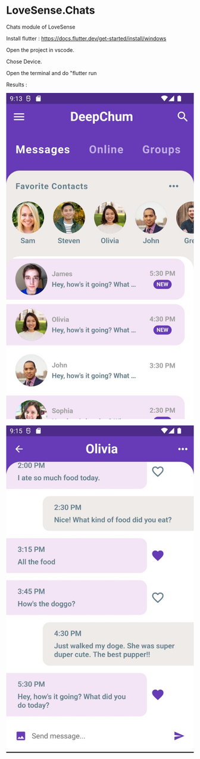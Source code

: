 # LoveSense.Chats
Chats module of LoveSense

Install flutter : https://docs.flutter.dev/get-started/install/windows

Open the project in vscode.

Chose Device.

Open the terminal and do "flutter run

Results :

![first page](https://github.com/kamdemize/LoveSense.Chats/blob/master/assets/images/homepage.JPG)

![chat page](https://github.com/kamdemize/LoveSense.Chats/blob/master/assets/images/chatpage.JPG)

